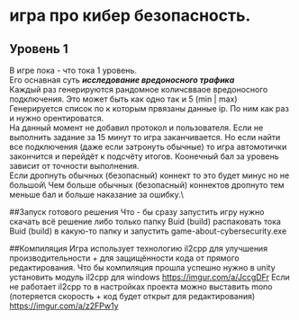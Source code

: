 # игра про кибер безопасность. 

## Уровень 1
В игре пока - что тока 1 уровень.\
Его оснавная суть ***исследование вредоносного трафика***\
Каждый раз генерируются рандомное количсвваое вредоносного подключения. Это может быть как одно так и 5 (min | max)\
Генерируется список по к которым првязаны данные ip. По ним как раз и нужно орентироватся.\
На данный момент не добавил протокол и пользователя.
Если не выполнить задание за 15 минут то игра заканчивается.
Но если найти все подключения (даже если затронуть обычные) то игра автомотички закончится и перейдёт к подсчёту итогов.
Коонечный бал за уровень зависит от точности выполнения.\
Если дропнуть обычных (безопасный) коннект то это будет минус но не большой\ 
Чем больше обычных (безопасный) коннектов дропнуто тем меньше бал и больше наказание за ошибку.\

##Запуск готового решения
Что - бы сразу запустить игру нужно скачать всё решение либо только папку Buid (build)
распаковать тока Buid (build) в какую-то папку и запустить game-about-cybersecurity.exe

##Компиляция
Игра использует технологию il2cpp для улучшения производительности + для защищённости кода от прямого редактирования.
Что бы компиляция прошла успешно нужно в unity установить модуль il2cpp для windows
https://imgur.com/a/JccgDFr 
Если не работает il2cpp то в настройках проекта можно выставить mono (потеряется скорость + код будет открыт для редактирования)
https://imgur.com/a/z2FPw1y
